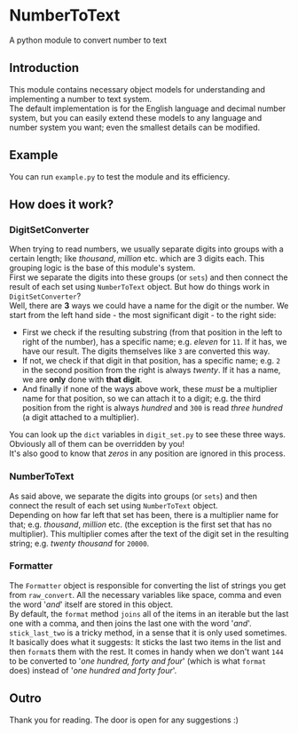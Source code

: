 # NumberToText

A python module to convert number to text

## Introduction

This module contains necessary object models for understanding and implementing a number to text system.  
The default implementation is for the English language and decimal number system, but you can easily extend these models to any language and number system you want; even the smallest details can be modified.

## Example

You can run `example.py` to test the module and its efficiency.

## How does it work?

### DigitSetConverter

When trying to read numbers, we usually separate digits into groups with a certain length; like *thousand*, *million* etc. which are 3 digits each. This grouping logic is the base of this module's system.  
First we separate the digits into these groups (or `sets`) and then connect the result of each set using `NumberToText` object. But how do things work in `DigitSetConverter`?  
Well, there are **3** ways we could have a name for the digit or the number. We start from the left hand side - the most significant digit - to the right side:
+ First we check if the resulting substring (from that position in the left to right of the number), has a specific name; e.g. *eleven* for `11`. If it has, we have our result. The digits themselves like `3` are converted this way.
+ If not, we check if that digit in that position, has a specific name; e.g. `2` in the second position from the right is always *twenty*. If it has a name, we are **only** done with **that digit**.
+ And finally if none of the ways above work, these *must* be a multiplier name for that position, so we can attach it to a digit; e.g. the third position from the right is always *hundred* and `300` is read *three hundred* (a digit attached to a multiplier).

You can look up the `dict` variables in `digit_set.py` to see these three ways. Obviously all of them can be overridden by you!  
It's also good to know that *zeros* in any position are ignored in this process.

### NumberToText

As said above, we separate the digits into groups (or `sets`) and then connect the result of each set using `NumberToText` object.  
Depending on how far left that set has been, there is a multiplier name for that; e.g. *thousand*, *million* etc. (the exception is the first set that has no multiplier). This multiplier comes after the text of the digit set in the resulting string; e.g. *twenty thousand* for `20000`.  

### Formatter

The `Formatter` object is responsible for converting the list of strings you get from `raw_convert`. All the necessary variables like space, comma and even the word '*and*' itself are stored in this object.  
By default, the `format` method `joins` all of the items in an iterable but the last one with a comma, and then joins the last one with the word '*and*'.  
`stick_last_two` is a tricky method, in a sense that it is only used sometimes. It basically does what it suggests: It sticks the last two items in the list and then `format`s them with the rest. It comes in handy when we don't want `144` to be converted to '*one hundred, forty and four*' (which is what `format` does) instead of '*one hundred and forty four*'.  

## Outro

Thank you for reading. The door is open for any suggestions :)
